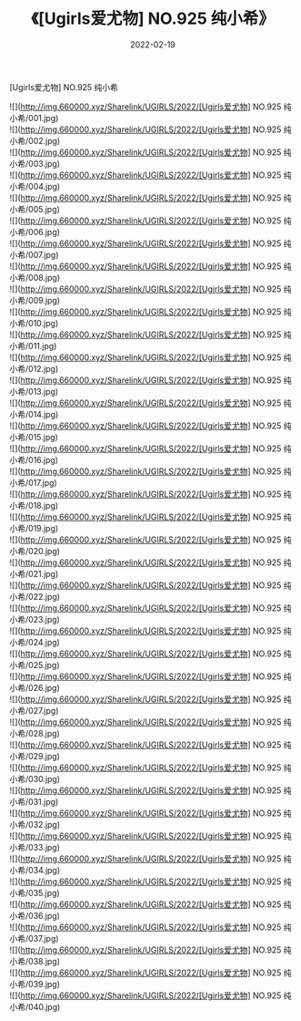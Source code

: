 ﻿---
layout: post
title:  《[Ugirls爱尤物] NO.925 纯小希》
date:   2022-02-19
img: http://img.660000.xyz/Sharelink/UGIRLS/2022/[Ugirls爱尤物] NO.925 纯小希/000.jpg
categories: [美女, 清纯, 唯美]
---

[Ugirls爱尤物] NO.925 纯小希

 ![](http://img.660000.xyz/Sharelink/UGIRLS/2022/[Ugirls爱尤物] NO.925 纯小希/001.jpg) <br>![](http://img.660000.xyz/Sharelink/UGIRLS/2022/[Ugirls爱尤物] NO.925 纯小希/002.jpg) <br>![](http://img.660000.xyz/Sharelink/UGIRLS/2022/[Ugirls爱尤物] NO.925 纯小希/003.jpg) <br>![](http://img.660000.xyz/Sharelink/UGIRLS/2022/[Ugirls爱尤物] NO.925 纯小希/004.jpg) <br>![](http://img.660000.xyz/Sharelink/UGIRLS/2022/[Ugirls爱尤物] NO.925 纯小希/005.jpg) <br>![](http://img.660000.xyz/Sharelink/UGIRLS/2022/[Ugirls爱尤物] NO.925 纯小希/006.jpg) <br>![](http://img.660000.xyz/Sharelink/UGIRLS/2022/[Ugirls爱尤物] NO.925 纯小希/007.jpg) <br>![](http://img.660000.xyz/Sharelink/UGIRLS/2022/[Ugirls爱尤物] NO.925 纯小希/008.jpg) <br>![](http://img.660000.xyz/Sharelink/UGIRLS/2022/[Ugirls爱尤物] NO.925 纯小希/009.jpg) <br>![](http://img.660000.xyz/Sharelink/UGIRLS/2022/[Ugirls爱尤物] NO.925 纯小希/010.jpg) <br>![](http://img.660000.xyz/Sharelink/UGIRLS/2022/[Ugirls爱尤物] NO.925 纯小希/011.jpg) <br>![](http://img.660000.xyz/Sharelink/UGIRLS/2022/[Ugirls爱尤物] NO.925 纯小希/012.jpg) <br>![](http://img.660000.xyz/Sharelink/UGIRLS/2022/[Ugirls爱尤物] NO.925 纯小希/013.jpg) <br>![](http://img.660000.xyz/Sharelink/UGIRLS/2022/[Ugirls爱尤物] NO.925 纯小希/014.jpg) <br>![](http://img.660000.xyz/Sharelink/UGIRLS/2022/[Ugirls爱尤物] NO.925 纯小希/015.jpg) <br>![](http://img.660000.xyz/Sharelink/UGIRLS/2022/[Ugirls爱尤物] NO.925 纯小希/016.jpg) <br>![](http://img.660000.xyz/Sharelink/UGIRLS/2022/[Ugirls爱尤物] NO.925 纯小希/017.jpg) <br>![](http://img.660000.xyz/Sharelink/UGIRLS/2022/[Ugirls爱尤物] NO.925 纯小希/018.jpg) <br>![](http://img.660000.xyz/Sharelink/UGIRLS/2022/[Ugirls爱尤物] NO.925 纯小希/019.jpg) <br>![](http://img.660000.xyz/Sharelink/UGIRLS/2022/[Ugirls爱尤物] NO.925 纯小希/020.jpg) <br>![](http://img.660000.xyz/Sharelink/UGIRLS/2022/[Ugirls爱尤物] NO.925 纯小希/021.jpg) <br>![](http://img.660000.xyz/Sharelink/UGIRLS/2022/[Ugirls爱尤物] NO.925 纯小希/022.jpg) <br>![](http://img.660000.xyz/Sharelink/UGIRLS/2022/[Ugirls爱尤物] NO.925 纯小希/023.jpg) <br>![](http://img.660000.xyz/Sharelink/UGIRLS/2022/[Ugirls爱尤物] NO.925 纯小希/024.jpg) <br>![](http://img.660000.xyz/Sharelink/UGIRLS/2022/[Ugirls爱尤物] NO.925 纯小希/025.jpg) <br>![](http://img.660000.xyz/Sharelink/UGIRLS/2022/[Ugirls爱尤物] NO.925 纯小希/026.jpg) <br>![](http://img.660000.xyz/Sharelink/UGIRLS/2022/[Ugirls爱尤物] NO.925 纯小希/027.jpg) <br>![](http://img.660000.xyz/Sharelink/UGIRLS/2022/[Ugirls爱尤物] NO.925 纯小希/028.jpg) <br>![](http://img.660000.xyz/Sharelink/UGIRLS/2022/[Ugirls爱尤物] NO.925 纯小希/029.jpg) <br>![](http://img.660000.xyz/Sharelink/UGIRLS/2022/[Ugirls爱尤物] NO.925 纯小希/030.jpg) <br>![](http://img.660000.xyz/Sharelink/UGIRLS/2022/[Ugirls爱尤物] NO.925 纯小希/031.jpg) <br>![](http://img.660000.xyz/Sharelink/UGIRLS/2022/[Ugirls爱尤物] NO.925 纯小希/032.jpg) <br>![](http://img.660000.xyz/Sharelink/UGIRLS/2022/[Ugirls爱尤物] NO.925 纯小希/033.jpg) <br>![](http://img.660000.xyz/Sharelink/UGIRLS/2022/[Ugirls爱尤物] NO.925 纯小希/034.jpg) <br>![](http://img.660000.xyz/Sharelink/UGIRLS/2022/[Ugirls爱尤物] NO.925 纯小希/035.jpg) <br>![](http://img.660000.xyz/Sharelink/UGIRLS/2022/[Ugirls爱尤物] NO.925 纯小希/036.jpg) <br>![](http://img.660000.xyz/Sharelink/UGIRLS/2022/[Ugirls爱尤物] NO.925 纯小希/037.jpg) <br>![](http://img.660000.xyz/Sharelink/UGIRLS/2022/[Ugirls爱尤物] NO.925 纯小希/038.jpg) <br>![](http://img.660000.xyz/Sharelink/UGIRLS/2022/[Ugirls爱尤物] NO.925 纯小希/039.jpg) <br>![](http://img.660000.xyz/Sharelink/UGIRLS/2022/[Ugirls爱尤物] NO.925 纯小希/040.jpg) <br>
